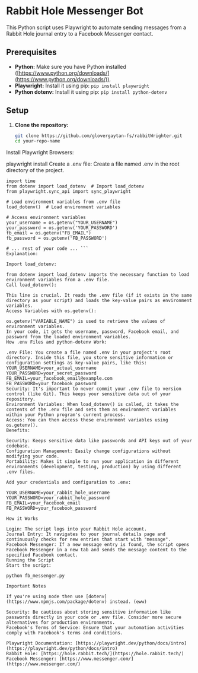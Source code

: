# Rabbit Hole Messenger Bot

This Python script uses Playwright to automate sending messages from a Rabbit Hole journal entry to a Facebook Messenger contact. 

## Prerequisites

* **Python:** Make sure you have Python installed ([https://www.python.org/downloads/](https://www.python.org/downloads/)).
* **Playwright:** Install it using pip: `pip install playwright`
* **Python dotenv:** Install it using pip: `pip install python-dotenv`

## Setup

1. **Clone the repository:**
   ```bash
   git clone https://github.com/glovergaytan-fs/rabbitWrighter.git
   cd your-repo-name
Install Playwright Browsers:

playwright install 
Create a .env file: Create a file named .env in the root directory of the project.

```import os
import time
from dotenv import load_dotenv  # Import load_dotenv
from playwright.sync_api import sync_playwright

# Load environment variables from .env file
load_dotenv()  # Load environment variables 

# Access environment variables
your_username = os.getenv("YOUR_USERNAME")
your_password = os.getenv('YOUR_PASSWORD')
fb_email = os.getenv("FB_EMAIL")
fb_password = os.getenv('FB_PASSWORD')

# ... rest of your code ... ```
Explanation:

Import load_dotenv:

from dotenv import load_dotenv imports the necessary function to load environment variables from a .env file.
Call load_dotenv():

This line is crucial. It reads the .env file (if it exists in the same directory as your script) and loads the key-value pairs as environment variables.
Access Variables with os.getenv():

os.getenv("VARIABLE_NAME") is used to retrieve the values of environment variables.
In your code, it gets the username, password, Facebook email, and password from the loaded environment variables.
How .env Files and python-dotenv Work:

.env File: You create a file named .env in your project's root directory. Inside this file, you store sensitive information or configuration settings as key-value pairs, like this:
YOUR_USERNAME=your_actual_username
YOUR_PASSWORD=your_secret_password
FB_EMAIL=your_facebook_email@example.com
FB_PASSWORD=your_facebook_password
Security: It's important to never commit your .env file to version control (like Git). This keeps your sensitive data out of your repository.
Environment Variables: When load_dotenv() is called, it takes the contents of the .env file and sets them as environment variables within your Python program's current process.
Access: You can then access these environment variables using os.getenv().
Benefits:

Security: Keeps sensitive data like passwords and API keys out of your codebase.
Configuration Management: Easily change configurations without modifying your code.
Portability: Makes it simple to run your application in different environments (development, testing, production) by using different .env files.

Add your credentials and configuration to .env:

YOUR_USERNAME=your_rabbit_hole_username
YOUR_PASSWORD=your_rabbit_hole_password
FB_EMAIL=your_facebook_email
FB_PASSWORD=your_facebook_password 

How it Works

Login: The script logs into your Rabbit Hole account.
Journal Entry: It navigates to your journal details page and continuously checks for new entries that start with "message".
Facebook Messenger: If a new message entry is found, the script opens Facebook Messenger in a new tab and sends the message content to the specified Facebook contact.
Running the Script
Start the script:

python fb_messenger.py

Important Notes

If you're using node then use [dotenv](https://www.npmjs.com/package/dotenv) instead. (eww)

Security: Be cautious about storing sensitive information like passwords directly in your code or .env file. Consider more secure alternatives for production environments.
Facebook's Terms of Service: Ensure that your automation activities comply with Facebook's terms and conditions.

Playwright Documentation: [https://playwright.dev/python/docs/intro](https://playwright.dev/python/docs/intro)
Rabbit Hole: [https://hole.rabbit.tech/](https://hole.rabbit.tech/)
Facebook Messenger: [https://www.messenger.com/](https://www.messenger.com/)
